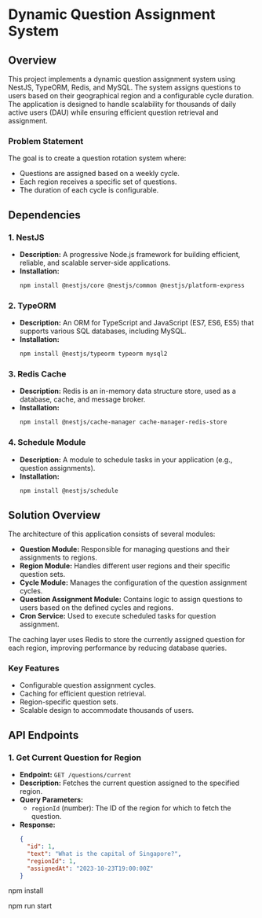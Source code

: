 # Dynamic Question Assignment System

## Overview
This project implements a dynamic question assignment system using NestJS, TypeORM, Redis, and MySQL. The system assigns questions to users based on their geographical region and a configurable cycle duration. The application is designed to handle scalability for thousands of daily active users (DAU) while ensuring efficient question retrieval and assignment.

### Problem Statement
The goal is to create a question rotation system where:
- Questions are assigned based on a weekly cycle.
- Each region receives a specific set of questions.
- The duration of each cycle is configurable.

## Dependencies

### 1. NestJS
- **Description:** A progressive Node.js framework for building efficient, reliable, and scalable server-side applications.
- **Installation:** 
    ```bash
    npm install @nestjs/core @nestjs/common @nestjs/platform-express
    ```

### 2. TypeORM
- **Description:** An ORM for TypeScript and JavaScript (ES7, ES6, ES5) that supports various SQL databases, including MySQL.
- **Installation:** 
    ```bash
    npm install @nestjs/typeorm typeorm mysql2
    ```

### 3. Redis Cache
- **Description:** Redis is an in-memory data structure store, used as a database, cache, and message broker.
- **Installation:** 
    ```bash
    npm install @nestjs/cache-manager cache-manager-redis-store
    ```

### 4. Schedule Module
- **Description:** A module to schedule tasks in your application (e.g., question assignments).
- **Installation:**
    ```bash
    npm install @nestjs/schedule
    ```

## Solution Overview
The architecture of this application consists of several modules:

- **Question Module:** Responsible for managing questions and their assignments to regions.
- **Region Module:** Handles different user regions and their specific question sets.
- **Cycle Module:** Manages the configuration of the question assignment cycles.
- **Question Assignment Module:** Contains logic to assign questions to users based on the defined cycles and regions.
- **Cron Service:** Used to execute scheduled tasks for question assignment.

The caching layer uses Redis to store the currently assigned question for each region, improving performance by reducing database queries.

### Key Features
- Configurable question assignment cycles.
- Caching for efficient question retrieval.
- Region-specific question sets.
- Scalable design to accommodate thousands of users.

## API Endpoints

### 1. Get Current Question for Region
- **Endpoint:** `GET /questions/current`
- **Description:** Fetches the current question assigned to the specified region.
- **Query Parameters:**
  - `regionId` (number): The ID of the region for which to fetch the question.
- **Response:**
  ```json
  {
    "id": 1,
    "text": "What is the capital of Singapore?",
    "regionId": 1,
    "assignedAt": "2023-10-23T19:00:00Z"
  }


npm install

npm run start
